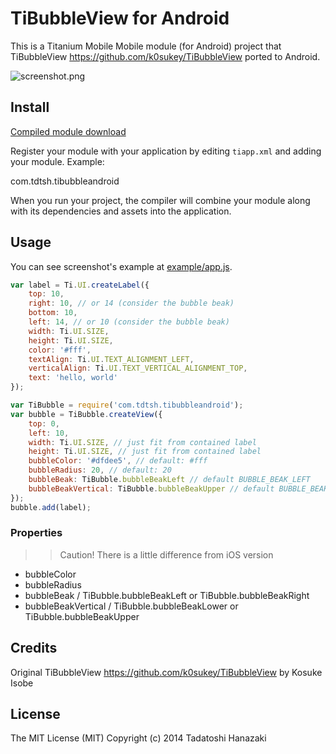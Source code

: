 # TiBubbleView for Android

This is a Titanium Mobile Mobile module (for Android) project 
that TiBubbleView <https://github.com/k0sukey/TiBubbleView> ported to Android.


![screenshot.png](screenshot.png)


## Install

[Compiled module download](android/dist/com.tdtsh.tibubbleandroid-android-1.0.0.zip)


Register your module with your application by editing `tiapp.xml` and adding your module.
Example:

<modules>
	<module platform="android">com.tdtsh.tibubbleandroid</module>
</modules>

When you run your project, the compiler will combine your module along with its dependencies
and assets into the application.


## Usage

You can see screenshot's example at [example/app.js](example/app.js).

```javascript
var label = Ti.UI.createLabel({
	top: 10,
	right: 10, // or 14 (consider the bubble beak)
	bottom: 10,
	left: 14, // or 10 (consider the bubble beak)
	width: Ti.UI.SIZE,
	height: Ti.UI.SIZE,
	color: '#fff',
	textAlign: Ti.UI.TEXT_ALIGNMENT_LEFT,
	verticalAlign: Ti.UI.TEXT_VERTICAL_ALIGNMENT_TOP,
	text: 'hello, world'
});

var TiBubble = require('com.tdtsh.tibubbleandroid');
var bubble = TiBubble.createView({
	top: 0,
	left: 10,
	width: Ti.UI.SIZE, // just fit from contained label
	height: Ti.UI.SIZE, // just fit from contained label
	bubbleColor: '#dfdee5', // default: #fff
	bubbleRadius: 20, // default: 20
	bubbleBeak: TiBubble.bubbleBeakLeft // default BUBBLE_BEAK_LEFT
	bubbleBeakVertical: TiBubble.bubbleBeakUpper // default BUBBLE_BEAK_LOWER
});
bubble.add(label);
```

### Properties

>> Caution! There is a little difference from iOS version

* bubbleColor
* bubbleRadius
* bubbleBeak / TiBubble.bubbleBeakLeft or TiBubble.bubbleBeakRight
* bubbleBeakVertical / TiBubble.bubbleBeakLower or TiBubble.bubbleBeakUpper

## Credits

Original TiBubbleView <https://github.com/k0sukey/TiBubbleView> by Kosuke Isobe


## License

The MIT License (MIT) Copyright (c) 2014 Tadatoshi Hanazaki

